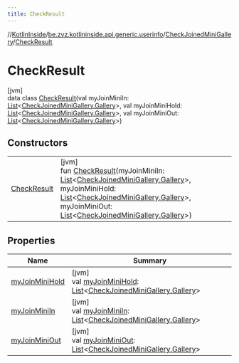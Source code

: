 ```yaml
---
title: CheckResult
---
```

//[KotlinInside](../../../../index.html)/[be.zvz.kotlininside.api.generic.userinfo](../../index.html)/[CheckJoinedMiniGallery](../index.html)/[CheckResult](index.html)



# CheckResult



[jvm]\
data class [CheckResult](index.html)(val myJoinMiniIn: [List](https://kotlinlang.org/api/latest/jvm/stdlib/kotlin.collections/-list/index.html)&lt;[CheckJoinedMiniGallery.Gallery](../-gallery/index.html)&gt;, val myJoinMiniHold: [List](https://kotlinlang.org/api/latest/jvm/stdlib/kotlin.collections/-list/index.html)&lt;[CheckJoinedMiniGallery.Gallery](../-gallery/index.html)&gt;, val myJoinMiniOut: [List](https://kotlinlang.org/api/latest/jvm/stdlib/kotlin.collections/-list/index.html)&lt;[CheckJoinedMiniGallery.Gallery](../-gallery/index.html)&gt;)



## Constructors


| | |
|---|---|
| [CheckResult](-check-result.html) | [jvm]<br>fun [CheckResult](-check-result.html)(myJoinMiniIn: [List](https://kotlinlang.org/api/latest/jvm/stdlib/kotlin.collections/-list/index.html)&lt;[CheckJoinedMiniGallery.Gallery](../-gallery/index.html)&gt;, myJoinMiniHold: [List](https://kotlinlang.org/api/latest/jvm/stdlib/kotlin.collections/-list/index.html)&lt;[CheckJoinedMiniGallery.Gallery](../-gallery/index.html)&gt;, myJoinMiniOut: [List](https://kotlinlang.org/api/latest/jvm/stdlib/kotlin.collections/-list/index.html)&lt;[CheckJoinedMiniGallery.Gallery](../-gallery/index.html)&gt;) |


## Properties


| Name | Summary |
|---|---|
| [myJoinMiniHold](my-join-mini-hold.html) | [jvm]<br>val [myJoinMiniHold](my-join-mini-hold.html): [List](https://kotlinlang.org/api/latest/jvm/stdlib/kotlin.collections/-list/index.html)&lt;[CheckJoinedMiniGallery.Gallery](../-gallery/index.html)&gt; |
| [myJoinMiniIn](my-join-mini-in.html) | [jvm]<br>val [myJoinMiniIn](my-join-mini-in.html): [List](https://kotlinlang.org/api/latest/jvm/stdlib/kotlin.collections/-list/index.html)&lt;[CheckJoinedMiniGallery.Gallery](../-gallery/index.html)&gt; |
| [myJoinMiniOut](my-join-mini-out.html) | [jvm]<br>val [myJoinMiniOut](my-join-mini-out.html): [List](https://kotlinlang.org/api/latest/jvm/stdlib/kotlin.collections/-list/index.html)&lt;[CheckJoinedMiniGallery.Gallery](../-gallery/index.html)&gt; |

